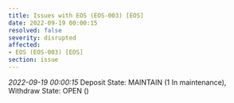 ```yaml
---
title: Issues with EOS (EOS-003) [EOS]
date: 2022-09-19 00:00:15
resolved: false
severity: disrupted
affected:
- EOS (EOS-003) [EOS]
section: issue
---
```


*2022-09-19 00:00:15* Deposit State: MAINTAIN (1 In maintenance), Withdraw State: OPEN ()